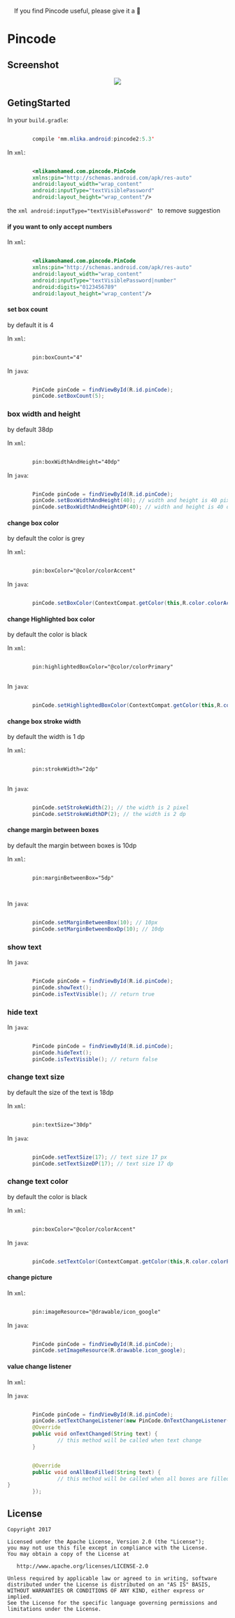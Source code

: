 
&nbsp;&nbsp;&nbsp; If you find Pincode useful, please give it a 🌟 
# Pincode

## Screenshot

<center><img src="https://media.giphy.com/media/xT0xenUf82l9V0q68E/giphy.gif"></center>


## GetingStarted

In your `build.gradle`:


```java

		compile 'mm.mlika.android:pincode2:5.3'

```

In  `xml`:

```xml

		<mlikamohamed.com.pincode.PinCode
		xmlns:pin="http://schemas.android.com/apk/res-auto"
		android:layout_width="wrap_content"
		android:inputType="textVisiblePassword"
		android:layout_height="wrap_content"/>

```

the ```xml android:inputType="textVisiblePassword" ``` to remove suggestion 


#### if you want to only accept numbers 

In  `xml`:

```xml

		<mlikamohamed.com.pincode.PinCode
		xmlns:pin="http://schemas.android.com/apk/res-auto"
		android:layout_width="wrap_content"
		android:inputType="textVisiblePassword|number"
		android:digits="0123456789"
		android:layout_height="wrap_content"/>

```





#### set box count

by default it is 4 

In  `xml`:

```xml

		pin:boxCount="4"

```

In  `java`:

```java

		PinCode pinCode = findViewById(R.id.pinCode);
		pinCode.setBoxCount(5);

```

### box width and height

by default 38dp

In  `xml`:

```xml

		pin:boxWidthAndHeight="40dp"

```

In  `java`:

```java

		PinCode pinCode = findViewById(R.id.pinCode);
		pinCode.setBoxWidthAndHeight(40); // width and height is 40 pixel
		pinCode.setBoxWidthAndHeightDP(40); // width and height is 40 dp

```

#### change box color 

by default the color is grey 


In  `xml`:

```xml

		pin:boxColor="@color/colorAccent"


```

In  `java`:

```java

		pinCode.setBoxColor(ContextCompat.getColor(this,R.color.colorAccent));

```



#### change  Highlighted box color 

by default the color is black 


In  `xml`:

```xml

		pin:highlightedBoxColor="@color/colorPrimary"



```

In  `java`:

```java

		pinCode.setHighlightedBoxColor(ContextCompat.getColor(this,R.color.colorPrimary));


```


#### change  box stroke width 

by default the width is 1 dp

In  `xml`:


```xml

		pin:strokeWidth="2dp"



```

In  `java`:

```java

		pinCode.setStrokeWidth(2); // the width is 2 pixel
        pinCode.setStrokeWidthDP(2); // the width is 2 dp


```



#### change  margin between boxes  

by default the margin between boxes is 10dp

In  `xml`:


```xml

		pin:marginBetweenBox="5dp"




```

In  `java`:

```java

		pinCode.setMarginBetweenBox(10); // 10px
		pinCode.setMarginBetweenBoxDp(10); // 10dp


```


### show  text

In  `java`:


```java

		PinCode pinCode = findViewById(R.id.pinCode);
		pinCode.showText();
		pinCode.isTextVisible(); // return true

```


### hide  text

In  `java`:

```java

		PinCode pinCode = findViewById(R.id.pinCode);
		pinCode.hideText();
		pinCode.isTextVisible(); // return false

```



### change text size 

by default the size of the text is 18dp

In  `xml`:

```xml

		pin:textSize="30dp"


```



In  `java`:

```java

		pinCode.setTextSize(17); // text size 17 px 
		pinCode.setTextSizeDP(17); // text size 17 dp

```




### change text color 

by default the color is black

In  `xml`:

```xml

		pin:boxColor="@color/colorAccent"


```



In  `java`:

```java

		pinCode.setTextColor(ContextCompat.getColor(this,R.color.colorPrimary));


```



#### change picture 

In  `xml`:

```xml

		pin:imageResource="@drawable/icon_google"

```

In  `java`:

```java

		PinCode pinCode = findViewById(R.id.pinCode);
		pinCode.setImageResource(R.drawable.icon_google);
```



#### value change listener
In  `xml`:



In  `java`:

```java

		PinCode pinCode = findViewById(R.id.pinCode);
		pinCode.setTextChangeListener(new PinCode.OnTextChangeListener() {
		@Override
		public void onTextChanged(String text) {
                // this method will be called when text change
		}


		@Override
		public void onAllBoxFilled(String text) {
				// this method will be called when all boxes are filled
}
		});
```


## License

    Copyright 2017

    Licensed under the Apache License, Version 2.0 (the "License");
    you may not use this file except in compliance with the License.
    You may obtain a copy of the License at

       http://www.apache.org/licenses/LICENSE-2.0

    Unless required by applicable law or agreed to in writing, software
    distributed under the License is distributed on an "AS IS" BASIS,
    WITHOUT WARRANTIES OR CONDITIONS OF ANY KIND, either express or implied.
    See the License for the specific language governing permissions and
    limitations under the License.
